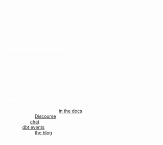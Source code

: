 <div style="background-image: url(https://helios-i.mashable.com/imagery/articles/04i1KeWXNed98aQakEZjeOs/hero-image.fill.size_1248x702.v1623362896.jpg); color: white; margin: -45px; padding: 45px">

Welcome to your Holistics project ha!!!
  
edit something => my commit here => merge request 

for demoing purpose.

my first external git commit


### Using the starter project

Try running the following commands:
- holistics runX runY
- holistics test
- holistics compile
- test test

### Resources:
- Learn more about dbt [in the docs](https://docs.getdbt.com/docs/introduction)
- Check out [Discourse](https://discourse.getdbt.com/) for commonly asked questions and answers
- Join the [chat](http://slack.getdbt.com/) on Slack for live discussions and support
- Find [dbt events](https://events.getdbt.com) near you
- Check out [the blog](https://blog.getdbt.com/) for the latest news on dbt's development and best practices 1

</div>

